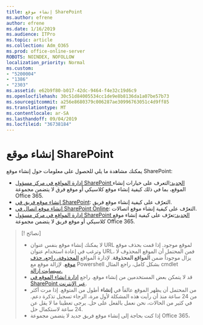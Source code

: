 ```yaml
---
title: إنشاء موقع SharePoint
ms.author: efrene
author: efrene
ms.date: 1/16/2019
ms.audience: ITPro
ms.topic: article
ms.collection: Adm_O365
ms.prod: office-online-server
ROBOTS: NOINDEX, NOFOLLOW
localization_priority: Normal
ms.custom:
- "5200004"
- "1386"
- "2303"
ms.assetid: e62b9f80-b017-42dc-9464-f4e32c19d6c9
ms.openlocfilehash: 30c51d84005534cc1de9e8b8136da1a07be57b73
ms.sourcegitcommit: a256e8680379c006287ae30996763051c4d9ff85
ms.translationtype: MT
ms.contentlocale: ar-SA
ms.lasthandoff: 09/04/2019
ms.locfileid: "36738184"
---
```

# <a name="create-a-sharepoint-site"></a>إنشاء موقع SharePoint

يمكنك مشاهدة ما يلي للحصول على معلومات حول إنشاء موقع SharePoint:
- [إدارة المواقع في مركز مسؤول SharePoint الجديد:](https://docs.microsoft.com/sharepoint/manage-site-creation)التعرف على خيارات إنشاء الموقع، بما في ذلك كيفية إنشاء موقع كلاسيكي أو موقع فرق لا يتضمن مجموعة Office 365.
- [إنشاء موقع فريق في SharePoint](https://support.office.com/article/create-a-team-site-in-sharepoint-ef10c1e7-15f3-42a3-98aa-b5972711777d): التعرّف على كيفية إنشاء موقع فريق.
- [إنشاء موقع اتصال في SharePoint Online](https://support.office.com/article/7fb44b20-a72f-4d2c-9173-fc8f59ba50eb): التعرّف على كيفية إنشاء موقع اتصالات.
- [إدارة المواقع في مركز مسؤول SharePoint الجديد:](https://docs.microsoft.com/sharepoint/manage-sites-in-new-admin-center#create-a-site)تعرّف على كيفية إنشاء موقع كلاسيكي أو موقع فريق لا يتضمن مجموعة Office 365.


  
> [! نصائح]
> - لا يمكنك إنشاء موقع بنفس عنوان URL لموقع موجود. إذا قمت بحذف موقع وترغب في إعادة استخدام عنوان URL، فمن المحتمل أن الموقع المحذوف لا يزال موجوداً ضمن **المواقع المحذوفة**. لإدارة المواقع [المحذوفة، راجع، حذف موقع](https://docs.microsoft.com/sharepoint/manage-sites-in-new-admin-center#delete-a-site). لإزالة موقع مع Powershell بشكل كامل، راجع المثال cmdlet [سبسايت إزالة.](https://docs.microsoft.com/sharepoint/manage-sites-in-new-admin-center#delete-a-site)
> - قد لا يتمكن بعض المستخدمين من إنشاء موقع. راجع [إدارة إنشاء الموقع في SharePoint عبر الإنترنت](https://docs.microsoft.com/sharepoint/manage-site-creation).
> - من المحتمل أن يظهر الموقع عالقاً في **إنشاء** أطول من المتوقع. إذا مرت أكثر من 24 ساعة منذ أن رأيت هذه المشكلة لأول مرة، الرجاء تسجيل تذكرة دعم. في كثير من الحالات، نحن نعمل بالفعل على حل. يرجى تعطينا ما لا يقل عن 24 ساعة لاستكمال حل.
> - إذا كنت بحاجة إلى إنشاء موقع فريق جديد لا يتضمن مجموعة Office 365، 


